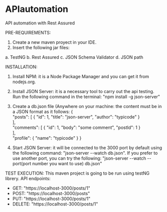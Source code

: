 # APIautomation
API automation with Rest Assured 


PRE-REQUIREMENTS:
1. Create a new maven proyect in your IDE.
2. Insert the following jar files:

a. TestNG 
b. Rest Assured
c. JSON Schema Validator
d. JSON path

INSTALLATION:
1.  Install NPM: it is a Node Package Manager and you can get it from nodejs.org. 
2.  Install JSON Server: it is a necessary tool to carry out the api testing. Run the following command in the terminal: "npm install -g json-server" 
3.  Create a db.json file (Anywhere on your machine: the content must be in a JSON format as it follows: 
{   
"posts": 
[
  { "id": 1, 
    "title": "json-server", 
    "author": "typicode" 
  }   
],   
"comments": 
[
  { "id": 1, 
    "body": "some comment", 
    "postId": 1 
  }   
],   
"profile": 
   { "name": "typicode" } 
}

4. Start JSON Server: it will be connected to the 3000 port by default using the following command: "json-server --watch db.json". If you prefer to use another port, you can try the following: "json-server --watch --port(port number you want to use) db.json"

TEST EXECUTION:
This maven project is going to be run using testNG librery.
API endpoints:
- GET:    "https://localhost-3000/posts/1"
- POST:   "https://localhost-3000/posts"
- PUT:    "https://localhost-3000/posts/1"
- DELETE: "https://localhost-3000/posts/1"


